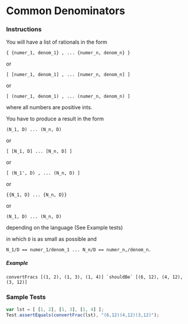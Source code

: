 # Common Denominators

### Instructions
You will have a list of rationals in the form

```
{ {numer_1, denom_1} , ... {numer_n, denom_n} }
```
or
```
[ [numer_1, denom_1] , ... [numer_n, denom_n] ]
```
or
```
[ (numer_1, denom_1) , ... (numer_n, denom_n) ]
```
where all numbers are positive ints.

You have to produce a result in the form

```
(N_1, D) ... (N_n, D)
```
or
```
[ [N_1, D] ... [N_n, D] ]
```
or
```
[ (N_1', D) , ... (N_n, D) ]
```
or
```
{{N_1, D} ... {N_n, D}}
```
or
```
(N_1, D) ... (N_n, D)
```
depending on the language (See Example tests)

in which `D` is as small as possible and
```
N_1/D == numer_1/denom_1 ... N_n/D == numer_n,/denom_n.
```

##### Example
```
convertFracs [(1, 2), (1, 3), (1, 4)] `shouldBe` [(6, 12), (4, 12), (3, 12)]
```

### Sample Tests
```js
var lst = [ [1, 2], [1, 3], [1, 4] ];
Test.assertEquals(convertFrac(lst), "(6,12)(4,12)(3,12)");
```